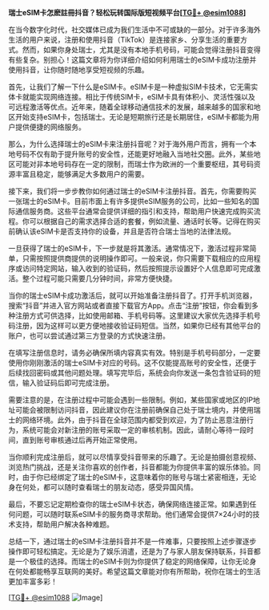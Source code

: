 **瑞士eSIM卡怎麽註冊抖音？轻松玩转国际版短视频平台[[TG💪+ @esim1088](https://t.me/s/esim1088)]**

在当今数字化时代，社交媒体已成为我们生活中不可或缺的一部分。对于许多海外生活的用户来说，注册和使用抖音（TikTok）是连接家乡、分享生活的重要方式。然而，如果你身处瑞士，尤其是没有本地手机号码，可能会觉得注册抖音变得有些复杂。别担心！这篇文章将为你详细介绍如何利用瑞士的eSIM卡成功注册并使用抖音，让你随时随地享受短视频的乐趣。

首先，让我们了解一下什么是eSIM卡。eSIM卡是一种虚拟SIM卡技术，它无需实体卡就能实现网络连接。相比于传统SIM卡，eSIM卡具有体积小、灵活性强以及可远程激活等优点。近年来，随着全球移动通信技术的发展，越来越多的国家和地区开始支持eSIM卡，包括瑞士。无论是短期旅行还是长期居住，eSIM卡都能为用户提供便捷的网络服务。

那么，为什么选择瑞士的eSIM卡来注册抖音呢？对于海外用户而言，拥有一个本地号码不仅有助于提升账号的安全性，还能更好地融入当地社交圈。此外，某些地区可能对非本地号码存在一定的限制，而瑞士作为欧洲的一个重要枢纽，其号码资源丰富且稳定，能够满足大多数用户的需要。

接下来，我们将一步步教你如何通过瑞士的eSIM卡注册抖音。首先，你需要购买一张瑞士的eSIM卡。目前市面上有许多提供eSIM服务的公司，比如一些知名的国际通信服务商。这些平台通常会提供详细的指引和支持，帮助用户快速完成购买流程。你可以根据自己的需求选择合适的套餐，例如流量、通话时长等。记得在购买前确认该eSIM卡是否支持你的设备，并且是否符合瑞士当地的法律法规。

一旦获得了瑞士的eSIM卡，下一步就是将其激活。通常情况下，激活过程非常简单，只需按照提供商提供的说明操作即可。一般来说，你只需要下载相应的应用程序或访问特定网站，输入收到的验证码，然后按照提示设置好个人信息即可完成激活。整个过程可能只需要几分钟时间，非常方便快捷。

当你的瑞士eSIM卡成功激活后，就可以开始准备注册抖音了。打开手机浏览器，搜索“抖音”并进入官方网站或者直接下载官方App。点击“注册”按钮，你会看到多种注册方式可供选择，比如使用邮箱、手机号码等。这里建议大家优先选择手机号码注册，因为这样可以更方便地接收验证码短信。当然，如果你已经有其他平台的账户，也可以尝试通过第三方登录的方式快速注册。

在填写注册信息时，请务必确保所填内容真实有效。特别是手机号码部分，一定要使用你刚刚激活的瑞士eSIM卡对应的号码。这不仅能提高账号的安全性，还便于后续找回密码或其他问题处理。填写完毕后，系统会向你发送一条包含验证码的短信，输入验证码后即可完成注册。

需要注意的是，在注册过程中可能会遇到一些限制。例如，某些国家或地区的IP地址可能会被限制访问抖音，因此建议你在注册前确保自己处于瑞士境内，并使用瑞士的网络环境。此外，由于抖音在全球范围内都受到欢迎，为了防止恶意注册行为，系统可能会对新注册的账号采取一定的审核机制。因此，请耐心等待一段时间，直到账号审核通过后再开始正常使用。

当你顺利完成注册后，就可以尽情享受抖音带来的乐趣了。无论是拍摄创意视频、浏览热门挑战，还是关注你喜欢的创作者，抖音都能为你提供丰富的娱乐体验。同时，由于你已经绑定了瑞士的eSIM卡，这意味着你的账号与瑞士紧密相连，无论身在何处，都可以随时查看瑞士的朋友动态，感受异国风情。

最后，不要忘记定期检查你的瑞士eSIM卡状态，确保网络连接正常。如果遇到任何问题，可以随时联系eSIM卡的服务商寻求帮助。他们通常会提供7×24小时的技术支持，帮助用户解决各种难题。

总结一下，通过瑞士的eSIM卡注册抖音并不是一件难事，只要按照上述步骤逐步操作即可轻松搞定。无论是为了娱乐消遣，还是为了与家人朋友保持联系，抖音都是一个极佳的选择。而瑞士的eSIM卡则为你提供了稳定的网络保障，让你无论身在何处都能畅享互联网的美好。希望这篇文章能对你有所帮助，祝你在瑞士的生活更加丰富多彩！

[[TG💪+ @esim1088](https://t.me/s/esim1088) ![Image](https://i.postimg.cc/4NQfJmqS/Snipaste-2025-05-13-00-14-12.png)]